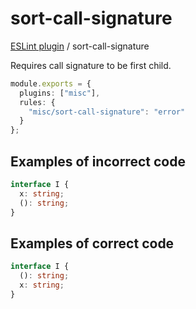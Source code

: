 # sort-call-signature

[ESLint plugin](https://iliubinskii.github.io/eslint-plugin-misc/) / sort-call-signature

Requires call signature to be first child.

```ts
module.exports = {
  plugins: ["misc"],
  rules: {
    "misc/sort-call-signature": "error"
  }
};
```

## Examples of incorrect code

```ts
interface I {
  x: string;
  (): string;
}
```

## Examples of correct code

```ts
interface I {
  (): string;
  x: string;
}
```

